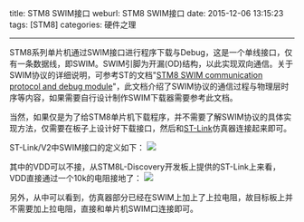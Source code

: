 title: STM8 SWIM接口
weburl: STM8 SWIM接口
date: 2015-12-06 13:15:23
tags: [STM8]
categories: 硬件之理

---

STM8系列单片机通过SWIM接口进行程序下载与Debug，这是一个单线接口，仅有一条数据线，即SWIM。SWIM引脚为开漏(OD)结构，以此实现双向通信。关于SWIM协议的详细说明，可参考ST的文档"[STM8 SWIM communication protocol and debug module](http://www.st.com/st-web-ui/static/active/cn/resource/technical/document/user_manual/CD00173911.pdf)"，此文档介绍了SWIM协议的通信过程与物理层时序等内容，如果需要自行设计制作SWIM下载器需要参考此文档。

当然，如果仅是为了给STM8单片机下载程序，并不需要了解SWIM协议的具体实现方法，仅需要在板子上设计好下载接口，然后和[ST-Link](http://www.st.com/web/catalog/tools/FM146/CL1984/SC724/SS1677/PF251168?sc=internet/evalboard/product/251168.jsp)仿真器连接起来即可。

<!--more-->

ST-Link/V2中SWIM接口的定义如下：
![](https://img.gaomf.cn/CircuitST-LINK-V2-Interface_SWIM_200.jpg)

其中的VDD可以不接，从STM8L-Discovery开发板上提供的ST-Link上来看，VDD直接通过一个10k的电阻接地了：
![](https://img.gaomf.cn/Circuit20151206133333.png?x300)

另外，从中可以看到，仿真器部分已经在SWIM上加上了上拉电阻，故目标板上并不需要加上拉电阻，直接和单片机SWIM口连接即可。
